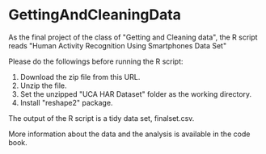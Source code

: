 # GettingAndCleaningData
As the final project of the class of "Getting and Cleaning data", the R script reads "Human Activity Recognition Using Smartphones Data Set"

Please do the followings before running the R script:

1. Download the zip file from this URL.
2. Unzip the file.
3. Set the unzipped "UCA HAR Dataset" folder as the working directory.
4. Install "reshape2" package.


The output of the R script is a tidy data set, finalset.csv.

More information about the data and the analysis is available in the code book.
